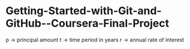 # Getting-Started-with-Git-and-GitHub--Coursera-Final-Project
p -> principal amount
t -> time period in years
r -> annual rate of interest